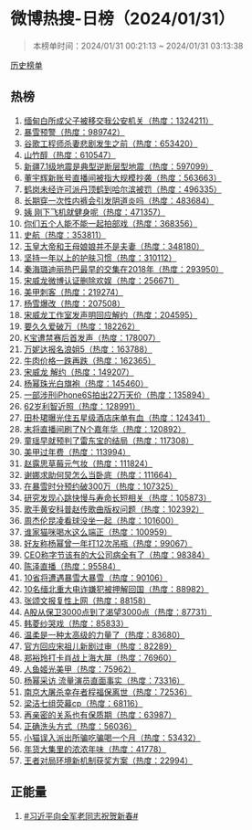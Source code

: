 <h1>
微博热搜-日榜（2024/01/31）
</h1>
<blockquote>
<p>
本榜单时间：2024/01/31 00:21:13 ~ 2024/01/31 03:13:38
</p>
</blockquote>
<p>
<a href="https://github.com/daifee/weibo-hot-search/tree/main/archives/daily">历史榜单</a>
</p>
<h2>
热榜
</h2>
<ol>

<li>
<a href="https://s.weibo.com/weibo?q=%23%E7%BC%85%E7%94%B8%E7%99%BD%E6%89%80%E6%88%90%E7%88%B6%E5%AD%90%E8%A2%AB%E7%A7%BB%E4%BA%A4%E6%88%91%E5%85%AC%E5%AE%89%E6%9C%BA%E5%85%B3%23" target="weibo">
缅甸白所成父子被移交我公安机关（热度：1324211）
</a>
</li>

<li>
<a href="https://s.weibo.com/weibo?q=%23%E6%9A%B4%E9%9B%AA%E9%A2%84%E8%AD%A6%23" target="weibo">
暴雪预警（热度：989742）
</a>
</li>

<li>
<a href="https://s.weibo.com/weibo?q=%23%E8%B0%B7%E6%AD%8C%E5%B7%A5%E7%A8%8B%E5%B8%88%E6%9D%80%E5%A6%BB%E6%82%B2%E5%89%A7%E5%8F%91%E7%94%9F%E4%B9%8B%E5%89%8D%23" target="weibo">
谷歌工程师杀妻悲剧发生之前（热度：653420）
</a>
</li>

<li>
<a href="https://s.weibo.com/weibo?q=%23%E5%B1%B1%E7%AB%B9%E9%86%87%23" target="weibo">
山竹醇（热度：610547）
</a>
</li>

<li>
<a href="https://s.weibo.com/weibo?q=%23%E6%96%B0%E7%96%867.1%E7%BA%A7%E5%9C%B0%E9%9C%87%E6%98%AF%E5%85%B8%E5%9E%8B%E9%80%86%E6%96%AD%E5%B1%82%E5%9E%8B%E5%9C%B0%E9%9C%87%23" target="weibo">
新疆7.1级地震是典型逆断层型地震（热度：597099）
</a>
</li>

<li>
<a href="https://s.weibo.com/weibo?q=%23%E8%91%A3%E5%AE%87%E8%BE%89%E6%96%B0%E8%B4%A6%E5%8F%B7%E7%9B%B4%E6%92%AD%E9%97%B4%E8%A2%AB%E6%8C%87%E5%A4%A7%E8%A7%84%E6%A8%A1%E6%8A%84%E8%A2%AD%23" target="weibo">
董宇辉新账号直播间被指大规模抄袭（热度：563663）
</a>
</li>

<li>
<a href="https://s.weibo.com/weibo?q=%23%E9%B9%A4%E5%B2%97%E6%9C%AA%E7%BB%8F%E8%AE%B8%E5%8F%AF%E6%B4%BE%E4%B8%B9%E9%A1%B6%E9%B9%A4%E5%88%B0%E5%93%88%E5%B0%94%E6%BB%A8%E8%A2%AB%E7%BD%9A%23" target="weibo">
鹤岗未经许可派丹顶鹤到哈尔滨被罚（热度：496335）
</a>
</li>

<li>
<a href="https://s.weibo.com/weibo?q=%23%E9%95%BF%E6%9C%9F%E7%A9%BF%E4%B8%80%E6%AC%A1%E6%80%A7%E5%86%85%E8%A3%A4%E4%BC%9A%E5%BC%95%E5%8F%91%E9%98%B4%E9%81%93%E7%82%8E%E5%90%97%23" target="weibo">
长期穿一次性内裤会引发阴道炎吗（热度：483684）
</a>
</li>

<li>
<a href="https://s.weibo.com/weibo?q=%23%E5%A7%A8%20%E5%88%9A%E4%B8%8B%E9%A3%9E%E6%9C%BA%E5%B0%B1%E5%81%A5%E8%BA%AB%E5%91%A2%23" target="weibo">
姨 刚下飞机就健身呢（热度：471357）
</a>
</li>

<li>
<a href="https://s.weibo.com/weibo?q=%23%E4%BD%A0%E4%BB%AC%E4%BA%94%E4%B8%AA%E4%BA%BA%E8%83%BD%E4%B8%8D%E8%83%BD%E4%B8%80%E8%B5%B7%E6%8B%8D%E9%83%A8%E6%88%8F%23" target="weibo">
你们五个人能不能一起拍部戏（热度：368356）
</a>
</li>

<li>
<a href="https://s.weibo.com/weibo?q=%23%E5%8F%B2%E8%88%AA%23" target="weibo">
史航（热度：353811）
</a>
</li>

<li>
<a href="https://s.weibo.com/weibo?q=%23%E7%8E%89%E7%9A%87%E5%A4%A7%E5%B8%9D%E5%92%8C%E7%8E%8B%E6%AF%8D%E5%A8%98%E5%A8%98%E5%B9%B6%E4%B8%8D%E6%98%AF%E5%A4%AB%E5%A6%BB%23" target="weibo">
玉皇大帝和王母娘娘并不是夫妻（热度：348180）
</a>
</li>

<li>
<a href="https://s.weibo.com/weibo?q=%23%E5%9D%9A%E6%8C%81%E4%B8%80%E5%B9%B4%E4%BB%A5%E4%B8%8A%E7%9A%84%E6%8A%A4%E8%82%A4%E4%B9%A0%E6%83%AF%23" target="weibo">
坚持一年以上的护肤习惯（热度：310112）
</a>
</li>

<li>
<a href="https://s.weibo.com/weibo?q=%23%E7%A7%A6%E6%B5%B7%E7%92%90%E8%BF%AA%E4%B8%BD%E7%83%AD%E5%B7%B4%E6%9C%80%E6%97%A9%E7%9A%84%E4%BA%A4%E9%9B%86%E5%9C%A82018%E5%B9%B4%23" target="weibo">
秦海璐迪丽热巴最早的交集在2018年（热度：293950）
</a>
</li>

<li>
<a href="https://s.weibo.com/weibo?q=%23%E5%AE%8B%E5%A8%81%E9%BE%99%E5%BE%AE%E5%8D%9A%E8%AE%A4%E8%AF%81%E5%88%A0%E9%99%A4%E6%AC%A2%E5%A8%B1%23" target="weibo">
宋威龙微博认证删除欢娱（热度：256671）
</a>
</li>

<li>
<a href="https://s.weibo.com/weibo?q=%23%E7%BE%8E%E7%94%B2%E5%88%BA%E5%AE%A2%23" target="weibo">
美甲刺客（热度：219274）
</a>
</li>

<li>
<a href="https://s.weibo.com/weibo?q=%23%E6%9D%A8%E9%9B%AA%E7%88%86%E6%94%B9%23" target="weibo">
杨雪爆改（热度：207508）
</a>
</li>

<li>
<a href="https://s.weibo.com/weibo?q=%23%E5%AE%8B%E5%A8%81%E9%BE%99%E5%B7%A5%E4%BD%9C%E5%AE%A4%E5%8F%91%E5%A3%B0%E6%98%8E%E5%9B%9E%E5%BA%94%E8%A7%A3%E7%BA%A6%23" target="weibo">
宋威龙工作室发声明回应解约（热度：204595）
</a>
</li>

<li>
<a href="https://s.weibo.com/weibo?q=%23%E8%A6%81%E4%B9%85%E4%B9%85%E7%88%B1%E7%A0%B4%E4%B8%87%23" target="weibo">
要久久爱破万（热度：182262）
</a>
</li>

<li>
<a href="https://s.weibo.com/weibo?q=%23K%E5%AE%9D%E9%81%AD%E7%A6%81%E8%B5%9B%E5%90%8E%E9%A6%96%E5%8F%91%E5%A3%B0%23" target="weibo">
K宝遭禁赛后首发声（热度：178007）
</a>
</li>

<li>
<a href="https://s.weibo.com/weibo?q=%23%E4%B8%87%E5%A6%AE%E8%BE%BE%E6%8A%A5%E5%90%8D%E6%B5%AA%E5%A7%905%23" target="weibo">
万妮达报名浪姐5（热度：163788）
</a>
</li>

<li>
<a href="https://s.weibo.com/weibo?q=%23%E7%89%9B%E8%82%89%E4%BB%B7%E6%A0%BC%E4%B8%80%E8%B7%8C%E5%86%8D%E8%B7%8C%23" target="weibo">
牛肉价格一跌再跌（热度：162365）
</a>
</li>

<li>
<a href="https://s.weibo.com/weibo?q=%23%E5%AE%8B%E5%A8%81%E9%BE%99%20%E8%A7%A3%E7%BA%A6%23" target="weibo">
宋威龙 解约（热度：149207）
</a>
</li>

<li>
<a href="https://s.weibo.com/weibo?q=%23%E6%9D%A8%E5%B9%82%E7%8F%A0%E5%85%89%E7%99%BD%E6%97%97%E8%A2%8D%23" target="weibo">
杨幂珠光白旗袍（热度：145460）
</a>
</li>

<li>
<a href="https://s.weibo.com/weibo?q=%23%E4%B8%80%E9%83%A8%E6%B6%89%E5%88%91iPhone6S%E6%8B%8D%E5%87%BA22%E4%B8%87%E5%A4%A9%E4%BB%B7%23" target="weibo">
一部涉刑iPhone6S拍出22万天价（热度：135894）
</a>
</li>

<li>
<a href="https://s.weibo.com/weibo?q=%2362%E5%B2%81%E5%88%A9%E6%99%BA%E8%BF%91%E7%85%A7%23" target="weibo">
62岁利智近照（热度：128991）
</a>
</li>

<li>
<a href="https://s.weibo.com/weibo?q=%23%E7%94%B0%E6%9C%B4%E7%8F%BA%E6%9B%9D%E5%85%89%E4%BD%8F%E4%BA%94%E6%98%9F%E7%BA%A7%E9%85%92%E5%BA%97%E5%BA%8A%E5%8D%95%E6%9C%89%E8%A1%80%23" target="weibo">
田朴珺曝光住五星级酒店床单有血（热度：124341）
</a>
</li>

<li>
<a href="https://s.weibo.com/weibo?q=%23%E6%9C%AB%E5%B0%86%E7%9B%B4%E6%92%AD%E9%97%B4%E5%88%B7%E4%BA%86N%E4%B8%AA%E5%98%89%E5%B9%B4%E5%8D%8E%23" target="weibo">
末将直播间刷了N个嘉年华（热度：120892）
</a>
</li>

<li>
<a href="https://s.weibo.com/weibo?q=%23%E7%AB%A5%E7%91%B6%E6%97%A9%E5%B0%B1%E9%A2%84%E5%88%A4%E4%BA%86%E9%9B%B7%E4%B8%9C%E5%AE%9D%E7%9A%84%E7%BB%93%E5%B1%80%23" target="weibo">
童瑶早就预判了雷东宝的结局（热度：117308）
</a>
</li>

<li>
<a href="https://s.weibo.com/weibo?q=%23%E7%BE%8E%E7%94%B2%E8%BF%87%E5%B9%B4%E8%B4%B9%23" target="weibo">
美甲过年费（热度：113994）
</a>
</li>

<li>
<a href="https://s.weibo.com/weibo?q=%23%E8%B5%B5%E9%9C%B2%E6%80%9D%E8%8D%89%E8%8E%93%E5%85%83%E6%B0%94%E5%A6%86%23" target="weibo">
赵露思草莓元气妆（热度：111824）
</a>
</li>

<li>
<a href="https://s.weibo.com/weibo?q=%23%E8%B0%A2%E5%A8%9C%E6%B1%82%E5%8A%A9%E4%BD%95%E7%82%85%E6%80%8E%E4%B9%88%E5%BD%93%E5%8D%A7%E5%BA%95%23" target="weibo">
谢娜求助何炅怎么当卧底（热度：111664）
</a>
</li>

<li>
<a href="https://s.weibo.com/weibo?q=%23%E5%9C%A8%E6%9A%B4%E9%9B%AA%E6%97%B6%E5%88%86%E9%A2%84%E7%BA%A6%E7%A0%B4300%E4%B8%87%23" target="weibo">
在暴雪时分预约破300万（热度：107325）
</a>
</li>

<li>
<a href="https://s.weibo.com/weibo?q=%23%E7%A0%94%E7%A9%B6%E5%8F%91%E7%8E%B0%E5%BF%83%E8%B7%B3%E5%BF%AB%E6%85%A2%E4%B8%8E%E5%AF%BF%E5%91%BD%E9%95%BF%E7%9F%AD%E7%9B%B8%E5%85%B3%23" target="weibo">
研究发现心跳快慢与寿命长短相关（热度：105873）
</a>
</li>

<li>
<a href="https://s.weibo.com/weibo?q=%23%E6%AD%8C%E6%89%8B%E9%BB%84%E5%AE%89%E7%A7%91%E6%99%AE%E8%B5%B5%E4%BC%A0%E6%AD%8C%E6%9B%B2%E7%89%88%E6%9D%83%E9%97%AE%E9%A2%98%23" target="weibo">
歌手黄安科普赵传歌曲版权问题（热度：102392）
</a>
</li>

<li>
<a href="https://s.weibo.com/weibo?q=%23%E5%91%A8%E6%9D%B0%E4%BC%A6%E6%98%86%E5%87%8C%E7%9C%8B%E7%90%83%E6%B2%A1%E5%9D%90%E4%B8%80%E8%B5%B7%23" target="weibo">
周杰伦昆凌看球没坐一起（热度：101600）
</a>
</li>

<li>
<a href="https://s.weibo.com/weibo?q=%23%E8%B0%81%E5%AE%B6%E7%8C%AB%E5%92%AA%E5%96%9D%E6%B0%B4%E8%BF%99%E4%B9%88%E7%AB%AF%E6%AD%A3%23" target="weibo">
谁家猫咪喝水这么端正（热度：100959）
</a>
</li>

<li>
<a href="https://s.weibo.com/weibo?q=%23%E5%A5%BD%E5%8F%8B%E7%A7%B0%E6%9D%A8%E5%B9%82%E6%9B%BE%E4%B8%80%E5%B9%B4%E6%89%9312%E6%AC%A1%E5%90%8A%E7%93%B6%23" target="weibo">
好友称杨幂曾一年打12次吊瓶（热度：99067）
</a>
</li>

<li>
<a href="https://s.weibo.com/weibo?q=%23CEO%E7%A7%B0%E5%AD%97%E8%8A%82%E8%AF%A5%E6%9C%89%E7%9A%84%E5%A4%A7%E5%85%AC%E5%8F%B8%E7%97%85%E5%85%A8%E6%9C%89%E4%BA%86%23" target="weibo">
CEO称字节该有的大公司病全有了（热度：98384）
</a>
</li>

<li>
<a href="https://s.weibo.com/weibo?q=%23%E9%99%88%E6%B3%BD%E7%9B%B4%E6%92%AD%23" target="weibo">
陈泽直播（热度：95584）
</a>
</li>

<li>
<a href="https://s.weibo.com/weibo?q=%2310%E7%9C%81%E5%B0%86%E9%81%AD%E9%81%87%E6%9A%B4%E9%9B%AA%E5%A4%A7%E6%9A%B4%E9%9B%AA%23" target="weibo">
10省将遭遇暴雪大暴雪（热度：90106）
</a>
</li>

<li>
<a href="https://s.weibo.com/weibo?q=%2310%E5%90%8D%E7%BC%85%E5%8C%97%E9%87%8D%E5%A4%A7%E7%94%B5%E8%AF%88%E5%AB%8C%E7%8A%AF%E8%A2%AB%E6%8A%BC%E8%A7%A3%E5%9B%9E%E5%9B%BD%23" target="weibo">
10名缅北重大电诈嫌犯被押解回国（热度：88982）
</a>
</li>

<li>
<a href="https://s.weibo.com/weibo?q=%23%E5%BC%A0%E9%A2%82%E6%96%87%E6%8A%A5%E5%A4%8D%E6%80%A7%E4%B8%8A%E7%BD%91%23" target="weibo">
张颂文报复性上网（热度：88158）
</a>
</li>

<li>
<a href="https://s.weibo.com/weibo?q=%23A%E8%82%A1%E4%BB%8E%E4%BF%9D%E5%8D%AB3000%E7%82%B9%E5%88%B0%E4%BA%86%E6%B8%B4%E6%9C%9B3000%E7%82%B9%23" target="weibo">
A股从保卫3000点到了渴望3000点（热度：87731）
</a>
</li>

<li>
<a href="https://s.weibo.com/weibo?q=%23%E9%9F%A9%E8%8F%B1%E7%BA%B1%E5%93%AD%E6%88%8F%23" target="weibo">
韩菱纱哭戏（热度：85833）
</a>
</li>

<li>
<a href="https://s.weibo.com/weibo?q=%23%E6%B8%A9%E6%9F%94%E6%98%AF%E4%B8%80%E7%A7%8D%E5%A4%AA%E9%AB%98%E7%BA%A7%E7%9A%84%E5%8A%9B%E9%87%8F%E4%BA%86%23" target="weibo">
温柔是一种太高级的力量了（热度：83680）
</a>
</li>

<li>
<a href="https://s.weibo.com/weibo?q=%23%E5%AE%98%E6%96%B9%E5%9B%9E%E5%BA%94%E5%AE%8B%E7%A5%96%E5%84%BF%E6%96%B0%E5%89%A7%E8%BF%87%E5%AE%A1%23" target="weibo">
官方回应宋祖儿新剧过审（热度：82289）
</a>
</li>

<li>
<a href="https://s.weibo.com/weibo?q=%23%E9%83%91%E8%A3%95%E7%8E%B2%E6%89%93%E5%8D%A1%E8%82%96%E6%88%98%E4%B8%8A%E6%B5%B7%E5%A4%A7%E5%B1%8F%23" target="weibo">
郑裕玲打卡肖战上海大屏（热度：76960）
</a>
</li>

<li>
<a href="https://s.weibo.com/weibo?q=%23%E4%BA%BA%E9%B1%BC%E5%A7%AC%E5%85%89%E7%BE%8E%E7%94%B2%23" target="weibo">
人鱼姬光美甲（热度：75962）
</a>
</li>

<li>
<a href="https://s.weibo.com/weibo?q=%23%E6%9D%A8%E5%B9%82%E9%87%87%E8%AE%BF%20%E6%B5%81%E9%87%8F%E6%BC%94%E5%91%98%E7%9B%B4%E9%9D%A2%E4%BA%8B%E5%AE%9E%23" target="weibo">
杨幂采访 流量演员直面事实（热度：73316）
</a>
</li>

<li>
<a href="https://s.weibo.com/weibo?q=%23%E5%8D%97%E4%BA%AC%E5%A4%A7%E5%B1%A0%E6%9D%80%E5%B9%B8%E5%AD%98%E8%80%85%E7%A8%8B%E7%A6%8F%E4%BF%9D%E7%A6%BB%E4%B8%96%23" target="weibo">
南京大屠杀幸存者程福保离世（热度：72536）
</a>
</li>

<li>
<a href="https://s.weibo.com/weibo?q=%23%E6%A2%81%E6%B4%81%E4%B8%83%E7%BB%84%E8%8D%A7%E5%B9%95cp%23" target="weibo">
梁洁七组荧幕cp（热度：68116）
</a>
</li>

<li>
<a href="https://s.weibo.com/weibo?q=%23%E5%86%8D%E4%BA%B2%E5%AF%86%E7%9A%84%E5%85%B3%E7%B3%BB%E4%B9%9F%E6%9C%89%E4%BF%9D%E8%B4%A8%E6%9C%9F%23" target="weibo">
再亲密的关系也有保质期（热度：63987）
</a>
</li>

<li>
<a href="https://s.weibo.com/weibo?q=%23%E6%AD%A3%E7%A1%AE%E6%B4%97%E5%A4%B4%E6%96%B9%E5%BC%8F%23" target="weibo">
正确洗头方式（热度：56036）
</a>
</li>

<li>
<a href="https://s.weibo.com/weibo?q=%23%E5%B0%8F%E7%8C%AB%E8%AF%AF%E5%85%A5%E6%B4%BE%E5%87%BA%E6%89%80%E9%AA%97%E5%90%83%E9%AA%97%E5%96%9D%E4%B8%80%E4%B8%AA%E6%9C%88%23" target="weibo">
小猫误入派出所骗吃骗喝一个月（热度：53432）
</a>
</li>

<li>
<a href="https://s.weibo.com/weibo?q=%23%E5%B9%B4%E8%B4%A7%E5%A4%A7%E9%9B%86%E9%87%8C%E7%9A%84%E6%B5%93%E6%B5%93%E5%B9%B4%E5%91%B3%23" target="weibo">
年货大集里的浓浓年味（热度：41778）
</a>
</li>

<li>
<a href="https://s.weibo.com/weibo?q=%23%E7%8E%8B%E8%80%85%E5%AF%B9%E5%B1%80%E7%8E%AF%E5%A2%83%E6%96%B0%E6%9C%BA%E5%88%B6%E8%8E%B7%E5%A5%96%E6%96%B9%E6%A1%88%23" target="weibo">
王者对局环境新机制获奖方案（热度：22994）
</a>
</li>

</ol>
<h2>
正能量
</h2>
<ol>

<li>
<a href="https://s.weibo.com/weibo?q=%23%23%E4%B9%A0%E8%BF%91%E5%B9%B3%E5%90%91%E5%85%A8%E5%86%9B%E8%80%81%E5%90%8C%E5%BF%97%E7%A5%9D%E8%B4%BA%E6%96%B0%E6%98%A5%23%23" target="weibo">
#习近平向全军老同志祝贺新春#
</a>
</li>

</ol>